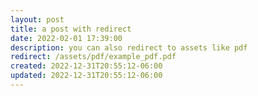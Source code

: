 ```yaml
---
layout: post
title: a post with redirect
date: 2022-02-01 17:39:00
description: you can also redirect to assets like pdf
redirect: /assets/pdf/example_pdf.pdf
created: 2022-12-31T20:55:12-06:00
updated: 2022-12-31T20:55:12-06:00
---
```

